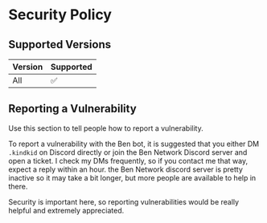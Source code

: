 # Security Policy

## Supported Versions

| Version | Supported          |
| ------- | ------------------ |
| All   | :white_check_mark: |

## Reporting a Vulnerability

Use this section to tell people how to report a vulnerability.

To report a vulnerability with the Ben bot, it is suggested that you either DM `.kindkid` on Discord directly or join the Ben Network Discord server and open a ticket.
I check my DMs frequently, so if you contact me that way, expect a reply within an hour.
the Ben Network discord server is pretty inactive so it may take a bit longer, but more people are available to help in there.

Security is important here, so reporting vulnerabilities would be really helpful and extremely appreciated.
